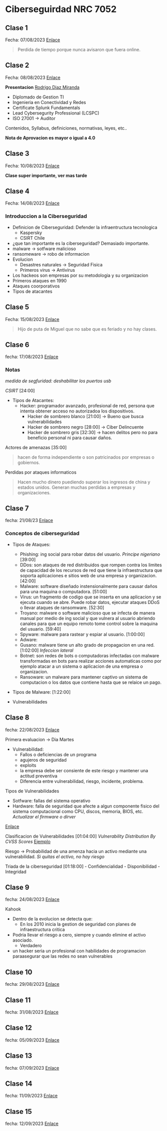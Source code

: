 # Ciberseguirdad NRC 7052 

## Clase 1
Fecha: 07/08/2023
[Enlace](https://unab-cl.zoom.us/rec/play/PtaGtiY3boSqM8wWmBdmEpSOD6uyPwhN5llufTbAJ3dMq0Km4i4x3Oj30u26OuS6PTQ-yAy36czBAn-T.uGoLf0KigRfWHdZ2)

> Perdida de tiempo porque nunca avisaron que fuera online.


## Clase 2
Fecha: 08/08/2023
[Enlace](https://unab-cl.zoom.us/rec/play/MdFZoKErNEWlBNoiLlxZp2_K8jX0lBnyIy0GiGidPpmZpR_Nys9t2EWZzUYw2c5Xhv3ahYgIWUdkCk3a.nD_g78XmJXMAy5lE)

**Presentacion**
[Rodrigo Diaz Miranda](https://linkedin.com/in/rodrigodiazmiranda/)
+ Diplomado de Gestion TI
+ Ingenieria en Conectividad y Redes
+ Certificate Splunk Fundamentals
+ Lead Cybersegurity Professional (LCSPC)
+ ISO 27001 -> Auditor

Contenidos, Syllabus, definiciones, normativas, leyes, etc..

**Nota de Aprovacion es mayor o igual a 4.0**


## Clase 3
Fecha: 10/08/2023
[Enlace](https://unab-cl.zoom.us/rec/play/_0vZYVyd0Df1TQFGVEvSRG8z3P8OY4maguKojhcYipwKV1WbP3pSCG1j12zOFsG-Iek2lc3kHoIMgcCv.Jrp2kLu4CJxbB39v)

**Clase super importante, ver mas tarde** 


## Clase 4
Fecha: 14/08/2023
[Enlace](https://unab-cl.zoom.us/rec/play/tEIU9C4C9pk4Zucc17B_lNd85_3xyifSQtHopN-56n-BKmqZ-twmsQqwf2l40XXLcnNUzRidRq18v9SU.VP107zLl9AM--4te)

### Introduccion a la Ciberseguridad
* Definicion de Ciberseguridad: Defender la infraentructura tecnologica
    + Kaspersky
    + CSIRT Chile
* ¿que tan importante es la ciberseguridad? Demasiado importante.
* malware -> sotfware malicioso
* ransomeware -> robo de informacion
* Evolucion 
    + Desastres naturales -> Seguridad Fisica
    + Primeros virus -> Antivirus
* Los hackeos son empresas por su metodologia y su organizacion
* Primeros ataques en 1990
* Ataques coorporativos
* Tipos de atacantes     


## Clase 5
Fecha: 15/08/2023
[Enlace](https://unab-cl.zoom.us/rec/play/IM5qUc0U0UnsPSF3P-BgW3C4LB6qVCaOYuglcEDzgvI6Fy72hdqvo0xfhkwTmONo3JxZiGLfpbjqHUj0.Qt_LoKcOKT1KKqN2)

> Hijo de puta de Miguel que no sabe que es feriado y no hay clases.


## Clase 6
fecha: 17/08/2023
[Enlace](https://unab-cl.zoom.us/rec/play/fXVk4Ff7itJV1EZmgyYm509zy0vw4fg27ppqXPoBKMA4a4oqhI0blKoY4keprZr_z1wfAdoX8fOwcm91.QfiEH0LhcMAbG56x)

### Notas
*medida de segfuridad: deshabilitar los puertos usb*

*CSIRT* [24:00]

* Tipos de Atacantes:
	- Hacker: programador avanzado, profesional de red, persona que intenta obtener acceso no autorizadoa los dispositivos. 
		+ Hacker de sombrero blanco [21:00] -> Bueno que busca vulnerabilidades
        + Hacker de sombrero negro [28:00] -> Ciber Delincuente
        + Hacker de sombrero gris [32:30] -> hacen delitos pero no para beneficio personal ni para causar daños.

Actores de amenazas [35:00]
> hacen de forma independiente o son patricinados por empresas o gobiernos.

Perdidas por ataques informaticos
> Hacen mucho dinero puediendo superar los ingresos de china y estados unidos. Generan muchas perdidas a empresas y organizaciones.

## Clase 7
fecha: 21/08/23
[Enlace](https://unab-cl.zoom.us/rec/play/OTOwfBeHRJuUELE7K4w9-7dVC10hO5ukOWpxwB0U1faa_rMXgaF9qFcDUeSFQoabSZuocZXyMWIZ1eU4.tq3nhWyTDxDbe-0w)


### Conceptos de ciberseguridad

* Tipos de Ataques:
    + Phishing: ing social para robar datos del usuario. *Principe nigeriano* [39:00]
    + DDos: son ataques de red distribuidos que rompen contra los limites de capacidad de los recursos de red que tiene la infraestructura que soporta aplicaciones e sitios web de una empresa y organizacion. [42:00]
    + Malware: software diseñado instensionalmente para causar daños para una maquina o computadora. [51:00]
    + Virus: un fragmento de codigo que se inserta en una aplicacion y se ejecuta cuando se abre. Puede robar datos, ejecutar ataques DDoS o llevar ataques de ransomware. [52:30]
    + Troyano: malware o software malicioso que se infecta de manera manual por medio de ing social y que vulnera al usuario abriendo canales para que un equipo remoto tome control sobre la maquina del usuario. [59:40]
    + Spyware: malware para rastear y espiar al usuario. [1:00:00]
    + Adware: 
    + Gusano: malware tiene un alto grado de propagacion en una red. [1:02:00] *Infeccion lateral*
    + Botnet: son redes de bots o computadoras infectadas con malware transformadas en bots para realizar acciones automaticas como por ejemplo atacar a un sistema o aplicacion de una empresa o organizacion.
    + Ransoware: un malware para mantener captivo un sistema de computacion o los datos que contiene hasta que se relaice un pago. 

* Tipos de Malware: [1:22:00]

* Vulnerabilidades


## Clase 8
fecha: 22/08/2023
[Enlace](https://unab-cl.zoom.us/rec/play/qeI2QPPO0JR2rvdgfAuYCGH4gn_SBKiBlGuDX_Mprx_t-Gss0HK3bhiDlM8mHMsINUxxOF9aPUV6uroh.8fFQX2vFPQzS1W8D)

Primera evaluacion -> Dia Martes

* Vulnerabilidad: 
	- Fallos o deficiencias de un programa
	- agujeros de seguridad
	- exploits
	- la empresa debe ser consiente de este riesgo y mantener una actitud preventiva
	- Diferencia entre vulnerabilidad, riesgo, incidente, problema.

Tipos de Vulnerabilidades
+ Sotfware: fallas del sistema operativo
+ Hardware: falla de seguridad que afecte a algun componente fisico del sistema computacional como CPU, discos, memoria, BIOS, etc. *Actualizar el firmware o dirver*

[Enlace](https://owasp.org/www-project-top-ten/)

Clasificacion de Vulnerabilidades [01:04:00]
*Vulnerability Distribution By CVSS Scores*
[Ejemplo](https://first.org/cvss/v4.0/examples)


Riesgo -> Probabilidad de una amenza hacia un activo mediante una vulnerabilidad.
*Si quitas el activo, no hay riesgo*

Triada de la ciberseguridad [01:18:00]
    - Confidencialidad
    - Disponibilidad
    - Integridad


## Clase 9
fecha: 24/08/2023
[Enlace](https://unab-cl.zoom.us/rec/play/0KXVpQfc4mOmznHwP1KQeBKhk1XDZJlMLFi8c8FkqWMZaYfTA0-q3wvwk6E6Z3ER8RCoLrpmig8Ufxm-.9qs-4Boc4X7HRAEs)

Kahook
+ Dentro de la evolucion se detecta que:
    - En los 2010 inicia la gestion de seguridad con planes de infraestructura critica
+ Podria llevar el riesgo a cero, siempre y cuando elimine el activo asociado.
    - Verdadero
+ un hacker seria un profesional con habilidades de programacion paraasegurar que las redes no sean vulnerables

## Clase 10
fecha: 29/08/2023
[Enlace](https://unab-cl.zoom.us/rec/play/fCug4A4Myn5yF866iPfNAEeeWbB3Zl-re2T_lUddeOMCefdch0IDGEsVRtwfnZxhHUeypE1DyakrCAbc.7jTtkgm07Rx4HhUe)



## Clase 11
fecha: 31/08/2023
[Enlace](https://unab-cl.zoom.us/rec/play/E1FNRopPzW7hl712Lsycg8r9siAwvSyCARDJnlqWi5pw6ubj1Sz302aadZqF4YWxVGipDaKgIrlSc-DF.kwJssMhnFCAG-qK0)



## Clase 12
fecha: 05/09/2023
[Enlace](https://unab-cl.zoom.us/rec/play/XKpLHumLjc5a8YLeXPdYjXCUJTEFOai29dOLIwiasGyTBW_YSJpLfJTPiV2zSVxvVE8jgCYvIlGJmPyl.QNUnFnf3IH0tCghY)


## Clase 13
fecha: 07/09/2023
[Enlace](https://unab-cl.zoom.us/rec/play/NiQCPEFrkp9U79Uqg5DWDHuOApPYwuYXLNjsWKfT6iKD8KLGSvMdbb2L_uCF7AFtRNBJQ-jDMy9KVaXd.yom7OVvOG8UWBmTP)



## Clase 14
fecha: 11/09/2023
[Enlace](https://unab-cl.zoom.us/rec/play/SVCa-OXmwQVQeobmmpZrL02GHviOunVab9elyyLwsKkpYrSALd2KN2-Y9nnXUst33litievh-XefKcS1.fo0kyiDSnZYN4qVM)

## Clase 15
fecha: 12/09/2023
[Enlace](https://unab-cl.zoom.us/rec/play/TiLjL8-pFNixZvzu9-ZMNArdrwYdKX29dF26kZEFSj8wLnEi65baNDbGatwFoMHfHbbLG2_UYoXnzrhg.R9nxhwLxu1LnyaGM)






